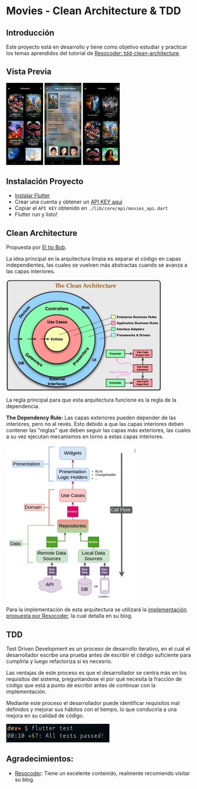 # Movies - Clean Architecture & TDD

## Introducción
Este proyecto está en desarrollo y tiene como objetivo estudiar y practicar los temas aprendidos del tutorial de 
[Resocoder: tdd-clean-architecture](https://resocoder.com/category/tutorials/flutter/tdd-clean-architecture/).

## Vista Previa
<p float="left">
  <img src="readme_sources/categories.gif" width="100" />
  <img src="readme_sources/movie_profile.gif" width="100" /> 
  <img src="readme_sources/search.gif" width="100" />
</p>

<!--#### APK-->
<!--[Obten tu APK]()-->

## Instalación Proyecto
* [Instalar Flutter](https://flutter.dev/docs/get-started/install)
* Crear una cuenta y obtener un [API KEY aquí](https://www.themoviedb.org/documentation/api)
* Copiar el ```API KEY``` obtenido en ``./lib/core/api/movies_api.dart``
* Flutter run y listo!

## Clean Architecture
Propuesta por [El tío Bob](https://blog.cleancoder.com/uncle-bob/2012/08/13/the-clean-architecture.html).

La idea principal en la arquitectura limpia es separar el código en capas independientes, las cuales se vuelven más abstractas
cuando se avanza a las capas interiores.

<div>
<img src="./readme_sources/clean_architecture.jpeg" alt="jpeg" width="420" height="300">
<div>

La regla principal para que esta arquitectura funcione es la regla de la dependencia.

**The Dependency Rule:** Las capas exteriores pueden depender de las interiores, pero no al revés. Esto debido a que
las capas interiores deben contener las "reglas" que deben seguir las capas más exteriores, las cuales a su vez ejecutan mecanismos en
torno a estas capas interiores.

<div>
<img src="./readme_sources/architecture.jpeg" alt="jpeg" width="350" height="420">
<div>

Para la implementación de esta arquitectura se utilizará la [implementación propuesta por Resocoder](https://resocoder.com/2019/08/27/flutter-tdd-clean-architecture-course-1-explanation-project-structure/),
la cual detalla en su blog.

## TDD
Test Driven Development es un proceso de desarrollo iterativo, en el cual el desarrollador escribe una prueba antes de escribir el código
suficiente para cumplirla y luego refactoriza si es necesrio.

Las ventajas de este proceso es que el desarrollador se centra más en los requisitos del sistema, preguntandose el por qué necesita la fracción de código que está
a punto de escribir antes de continuar con la implementación. 

Mediante este proceso el desarrollador puede identificar requisitos mal definidos y mejorar
sus hábitos con el tiempo, lo que conduciría a una mejora en su calidad de  código.

<div>
<img src="./readme_sources/tests.jpeg" alt="jpeg" width="280" height="50">

## Agradecimientos:
- [Resocoder](https://resocoder.com/): Tiene un excelente contenido, realmente recomiendo visitar su blog.
